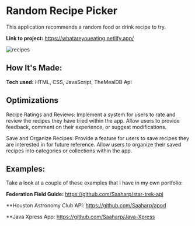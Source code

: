 # Random Recipe Picker
This application recommends a random food or drink recipe to try.

**Link to project:** https://whatareyoueating.netlify.app/

![recipes](https://user-images.githubusercontent.com/102547132/206805930-3464bfac-10e6-4156-ba87-681798c51400.gif)

## How It's Made:

**Tech used:** HTML, CSS, JavaScript, TheMealDB Api

## Optimizations

Recipe Ratings and Reviews: Implement a system for users to rate and review the recipes they have tried within the app. Allow users to provide feedback, comment on their experience, or suggest modifications.

Save and Organize Recipes: Provide a feature for users to save recipes they are interested in for future reference. Allow users to organize their saved recipes into categories or collections within the app.

## Examples:
Take a look at a couple of these examples that I have in my own portfolio:

**Federation Field Guide:** https://github.com/Saaharp/star-trek-api

**Houston Astronomy Club API: https://github.com/Saaharp/apod

**Java Xpress App: https://github.com/Saaharp/Java-Xpress
